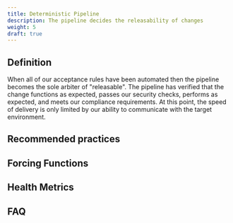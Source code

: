```yaml
---
title: Deterministic Pipeline
description: The pipeline decides the releasability of changes
weight: 5
draft: true
---
```


## Definition

When all of our acceptance rules have been automated then the pipeline becomes the sole arbiter of "releasable". The pipeline has verified that the change functions as expected, passes our security checks, performs as expected, and meets our compliance requirements. At this point, the speed of delivery is only limited by our ability to communicate with the target environment.

## Recommended practices

## Forcing Functions

## Health Metrics

## FAQ
